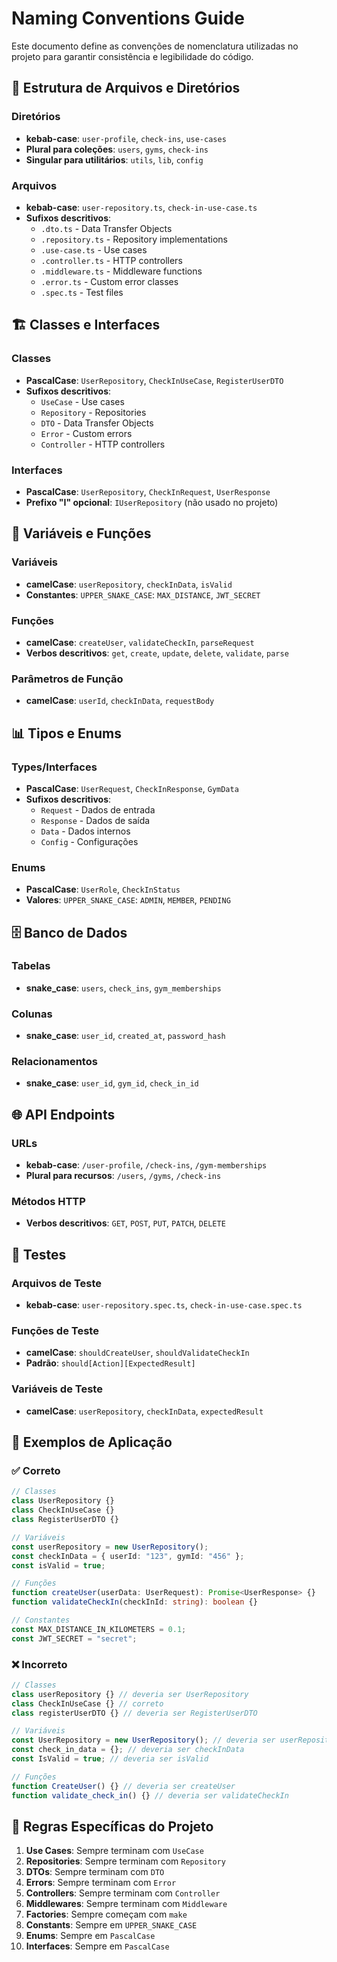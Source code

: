 # Naming Conventions Guide

Este documento define as convenções de nomenclatura utilizadas no projeto para garantir consistência e legibilidade do código.

## 📁 **Estrutura de Arquivos e Diretórios**

### Diretórios
- **kebab-case**: `user-profile`, `check-ins`, `use-cases`
- **Plural para coleções**: `users`, `gyms`, `check-ins`
- **Singular para utilitários**: `utils`, `lib`, `config`

### Arquivos
- **kebab-case**: `user-repository.ts`, `check-in-use-case.ts`
- **Sufixos descritivos**:
  - `.dto.ts` - Data Transfer Objects
  - `.repository.ts` - Repository implementations
  - `.use-case.ts` - Use cases
  - `.controller.ts` - HTTP controllers
  - `.middleware.ts` - Middleware functions
  - `.error.ts` - Custom error classes
  - `.spec.ts` - Test files

## 🏗️ **Classes e Interfaces**

### Classes
- **PascalCase**: `UserRepository`, `CheckInUseCase`, `RegisterUserDTO`
- **Sufixos descritivos**:
  - `UseCase` - Use cases
  - `Repository` - Repositories
  - `DTO` - Data Transfer Objects
  - `Error` - Custom errors
  - `Controller` - HTTP controllers

### Interfaces
- **PascalCase**: `UserRepository`, `CheckInRequest`, `UserResponse`
- **Prefixo "I" opcional**: `IUserRepository` (não usado no projeto)

## 🔧 **Variáveis e Funções**

### Variáveis
- **camelCase**: `userRepository`, `checkInData`, `isValid`
- **Constantes**: `UPPER_SNAKE_CASE`: `MAX_DISTANCE`, `JWT_SECRET`

### Funções
- **camelCase**: `createUser`, `validateCheckIn`, `parseRequest`
- **Verbos descritivos**: `get`, `create`, `update`, `delete`, `validate`, `parse`

### Parâmetros de Função
- **camelCase**: `userId`, `checkInData`, `requestBody`

## 📊 **Tipos e Enums**

### Types/Interfaces
- **PascalCase**: `UserRequest`, `CheckInResponse`, `GymData`
- **Sufixos descritivos**:
  - `Request` - Dados de entrada
  - `Response` - Dados de saída
  - `Data` - Dados internos
  - `Config` - Configurações

### Enums
- **PascalCase**: `UserRole`, `CheckInStatus`
- **Valores**: `UPPER_SNAKE_CASE`: `ADMIN`, `MEMBER`, `PENDING`

## 🗄️ **Banco de Dados**

### Tabelas
- **snake_case**: `users`, `check_ins`, `gym_memberships`

### Colunas
- **snake_case**: `user_id`, `created_at`, `password_hash`

### Relacionamentos
- **snake_case**: `user_id`, `gym_id`, `check_in_id`

## 🌐 **API Endpoints**

### URLs
- **kebab-case**: `/user-profile`, `/check-ins`, `/gym-memberships`
- **Plural para recursos**: `/users`, `/gyms`, `/check-ins`

### Métodos HTTP
- **Verbos descritivos**: `GET`, `POST`, `PUT`, `PATCH`, `DELETE`

## 🧪 **Testes**

### Arquivos de Teste
- **kebab-case**: `user-repository.spec.ts`, `check-in-use-case.spec.ts`

### Funções de Teste
- **camelCase**: `shouldCreateUser`, `shouldValidateCheckIn`
- **Padrão**: `should[Action][ExpectedResult]`

### Variáveis de Teste
- **camelCase**: `userRepository`, `checkInData`, `expectedResult`

## 📝 **Exemplos de Aplicação**

### ✅ **Correto**
```typescript
// Classes
class UserRepository {}
class CheckInUseCase {}
class RegisterUserDTO {}

// Variáveis
const userRepository = new UserRepository();
const checkInData = { userId: "123", gymId: "456" };
const isValid = true;

// Funções
function createUser(userData: UserRequest): Promise<UserResponse> {}
function validateCheckIn(checkInId: string): boolean {}

// Constantes
const MAX_DISTANCE_IN_KILOMETERS = 0.1;
const JWT_SECRET = "secret";
```

### ❌ **Incorreto**
```typescript
// Classes
class userRepository {} // deveria ser UserRepository
class CheckInUseCase {} // correto
class registerUserDTO {} // deveria ser RegisterUserDTO

// Variáveis
const UserRepository = new UserRepository(); // deveria ser userRepository
const check_in_data = {}; // deveria ser checkInData
const IsValid = true; // deveria ser isValid

// Funções
function CreateUser() {} // deveria ser createUser
function validate_check_in() {} // deveria ser validateCheckIn
```

## 🎯 **Regras Específicas do Projeto**

1. **Use Cases**: Sempre terminam com `UseCase`
2. **Repositories**: Sempre terminam com `Repository`
3. **DTOs**: Sempre terminam com `DTO`
4. **Errors**: Sempre terminam com `Error`
5. **Controllers**: Sempre terminam com `Controller`
6. **Middlewares**: Sempre terminam com `Middleware`
7. **Factories**: Sempre começam com `make`
8. **Constants**: Sempre em `UPPER_SNAKE_CASE`
9. **Enums**: Sempre em `PascalCase`
10. **Interfaces**: Sempre em `PascalCase`
